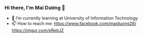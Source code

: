 ### Hi there, I'm Mai Dương 👋
- 🌱 I’m currently learning at University of Information Technology
- 📫 How to reach me: https://www.facebook.com/maiduong28/
         https://imgur.com/eRejtJZ
<!--
**maiduong28/maiduong28** is a ✨ _special_ ✨ repository because its `README.md` (this file) appears on your GitHub profile.

Here are some ideas to get you started:

- 🔭 I’m currently working on ...
- 🌱 I’m currently learning ...
- 👯 I’m looking to collaborate on ...
- 🤔 I’m looking for help with ...
- 💬 Ask me about ...
- 📫 How to reach me: ...
- 😄 Pronouns: ...
- ⚡ Fun fact: ...
-->

